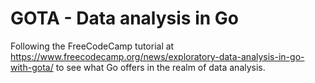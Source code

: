 # GOTA - Data analysis in Go

Following the FreeCodeCamp tutorial at <https://www.freecodecamp.org/news/exploratory-data-analysis-in-go-with-gota/>
to see what Go offers in the realm of data analysis.
